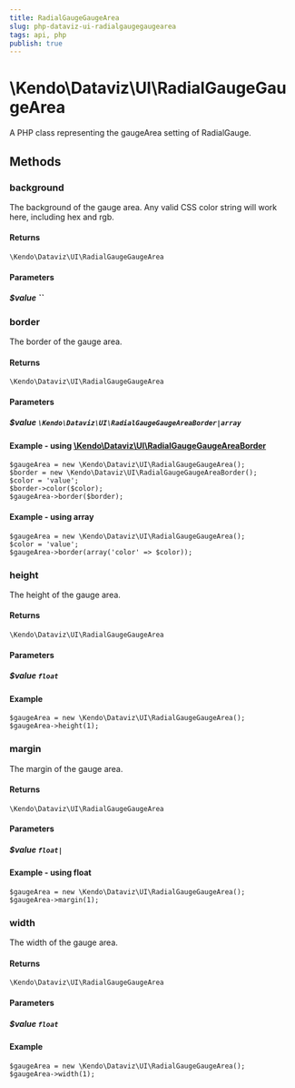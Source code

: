 ```yaml
---
title: RadialGaugeGaugeArea
slug: php-dataviz-ui-radialgaugegaugearea
tags: api, php
publish: true
---
```


# \Kendo\Dataviz\UI\RadialGaugeGaugeArea

A PHP class representing the gaugeArea setting of RadialGauge.


## Methods

### background
The background of the gauge area.
Any valid CSS color string will work here, including hex and rgb.

#### Returns
`\Kendo\Dataviz\UI\RadialGaugeGaugeArea`

#### Parameters

##### $value ``



### border

The border of the gauge area.

#### Returns
`\Kendo\Dataviz\UI\RadialGaugeGaugeArea`

#### Parameters

##### $value `\Kendo\Dataviz\UI\RadialGaugeGaugeAreaBorder|array`


#### Example - using [\Kendo\Dataviz\UI\RadialGaugeGaugeAreaBorder](/api/wrappers/php/kendo/dataviz/ui/radialgaugegaugeareaborder)

    $gaugeArea = new \Kendo\Dataviz\UI\RadialGaugeGaugeArea();
    $border = new \Kendo\Dataviz\UI\RadialGaugeGaugeAreaBorder();
    $color = 'value';
    $border->color($color);
    $gaugeArea->border($border);

#### Example - using array

    $gaugeArea = new \Kendo\Dataviz\UI\RadialGaugeGaugeArea();
    $color = 'value';
    $gaugeArea->border(array('color' => $color));

### height
The height of the gauge area.

#### Returns
`\Kendo\Dataviz\UI\RadialGaugeGaugeArea`

#### Parameters

##### $value `float`



#### Example 
    $gaugeArea = new \Kendo\Dataviz\UI\RadialGaugeGaugeArea();
    $gaugeArea->height(1);

### margin
The margin of the gauge area.

#### Returns
`\Kendo\Dataviz\UI\RadialGaugeGaugeArea`

#### Parameters

##### $value `float|`



#### Example  - using float
    $gaugeArea = new \Kendo\Dataviz\UI\RadialGaugeGaugeArea();
    $gaugeArea->margin(1);

### width
The width of the gauge area.

#### Returns
`\Kendo\Dataviz\UI\RadialGaugeGaugeArea`

#### Parameters

##### $value `float`



#### Example 
    $gaugeArea = new \Kendo\Dataviz\UI\RadialGaugeGaugeArea();
    $gaugeArea->width(1);

